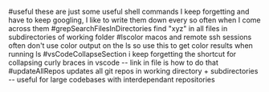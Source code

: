 #useful
these are just some useful shell commands I keep forgetting and have to keep googling, I like to write them down every so often when I come across them
#grepSearchFilesInDirectories
find "xyz" in all files in subdirectories of working folder
#lscolor
macos and remote ssh sessions often don't use color output on the ls so use this to get color results when running ls
#vsCodeCollapseSection
i keep forgetting the shortcut for collapsing curly braces in vscode -- link in file is how to do that
#updateAllRepos
updates all git repos in working directory + subdirectories -- useful for large codebases with interdependant repositories
